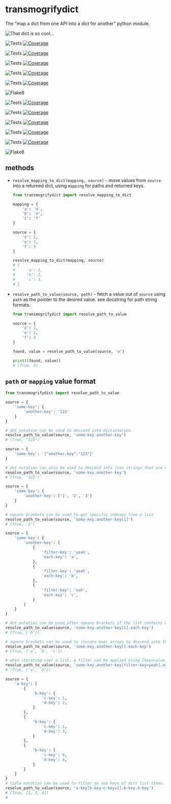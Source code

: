 # transmogrifydict

The "map a dict from one API into a dict for another" python module.

![That dict is so cool...](https://docs.arrai-dev.com/transmogrifydict/transmogrifydict.png)


![Tests](https://docs.arrai-dev.com/transmogrifydict/master.python38.svg) [![Coverage](https://docs.arrai-dev.com/transmogrifydict/master.python38.coverage.svg)](https://docs.arrai-dev.com/transmogrifydict/htmlcov_master_python38/)

![Tests](https://docs.arrai-dev.com/transmogrifydict/master.python37.svg) [![Coverage](https://docs.arrai-dev.com/transmogrifydict/master.python37.coverage.svg)](https://docs.arrai-dev.com/transmogrifydict/htmlcov_master_python37/)

![Tests](https://docs.arrai-dev.com/transmogrifydict/master.python36.svg) [![Coverage](https://docs.arrai-dev.com/transmogrifydict/master.python36.coverage.svg)](https://docs.arrai-dev.com/transmogrifydict/htmlcov_master_python36/)

![Tests](https://docs.arrai-dev.com/transmogrifydict/master.python35.svg) [![Coverage](https://docs.arrai-dev.com/transmogrifydict/master.python35.coverage.svg)](https://docs.arrai-dev.com/transmogrifydict/htmlcov_master_python35/)

![Tests](https://docs.arrai-dev.com/transmogrifydict/master.python27.svg) [![Coverage](https://docs.arrai-dev.com/transmogrifydict/master.python27.coverage.svg)](https://docs.arrai-dev.com/transmogrifydict/htmlcov_master_python27/)

![Flake8](https://docs.arrai-dev.com/transmogrifydict/master.flake8.svg)

![Tests](https://docs.arrai-dev.com/transmogrifydict/develop.python38.svg) [![Coverage](https://docs.arrai-dev.com/transmogrifydict/develop.python38.coverage.svg)](https://docs.arrai-dev.com/transmogrifydict/htmlcov_develop_python38/)

![Tests](https://docs.arrai-dev.com/transmogrifydict/develop.python37.svg) [![Coverage](https://docs.arrai-dev.com/transmogrifydict/develop.python37.coverage.svg)](https://docs.arrai-dev.com/transmogrifydict/htmlcov_develop_python37/)

![Tests](https://docs.arrai-dev.com/transmogrifydict/develop.python36.svg) [![Coverage](https://docs.arrai-dev.com/transmogrifydict/develop.python36.coverage.svg)](https://docs.arrai-dev.com/transmogrifydict/htmlcov_develop_python36/)

![Tests](https://docs.arrai-dev.com/transmogrifydict/develop.python35.svg) [![Coverage](https://docs.arrai-dev.com/transmogrifydict/develop.python35.coverage.svg)](https://docs.arrai-dev.com/transmogrifydict/htmlcov_develop_python35/)

![Tests](https://docs.arrai-dev.com/transmogrifydict/develop.python27.svg) [![Coverage](https://docs.arrai-dev.com/transmogrifydict/develop.python27.coverage.svg)](https://docs.arrai-dev.com/transmogrifydict/htmlcov_develop_python27/)

![Flake8](https://docs.arrai-dev.com/transmogrifydict/develop.flake8.svg)


## methods

*   `resolve_mapping_to_dict(mapping, source)` - move values from `source` into a returned dict, using `mapping` for paths and returned keys.

    ```python
    from transmogrifydict import resolve_mapping_to_dict

    mapping = {
        'a': 'd',
        'b': 'e',
        'c': 'f'
    }

    source = {
        'd': 1,
        'e': 2,
        'f': 3
    }

    resolve_mapping_to_dict(mapping, source)
    # {
    #     'a': 1,
    #     'b': 2,
    #     'c': 3,
    # }
    ```

*   `resolve_path_to_value(source, path)` - fetch a value out of `source` using `path` as the pointer to the desired value. see docstring for path string formats.

    ```python
    from transmogrifydict import resolve_path_to_value

    source = {
        'd': 1,
        'e': 2,
        'f': 3
    }

    found, value = resolve_path_to_value(source, 'e')

    print((found, value))
    # (True, 2)
    ```

## `path` or `mapping` value format
```python
from transmogrifydict import resolve_path_to_value

source = {
    'some-key': {
        'another-key': '123'
    }
}

# dot notation can be used to descend into dictionaries.
resolve_path_to_value(source, 'some-key.another-key')
# (True, '123')

source = {
    'some-key': '{"another-key":"123"}'
}

# dot notation can also be used to descend into json strings that are dictionary like
resolve_path_to_value(source, 'some-key.another-key')
# (True, '123')

source = {
    'some-key': {
        'another-key': ['1', '2', '3']
    }
}

# square brackets can be used to get specific indexes from a list
resolve_path_to_value(source, 'some-key.another-key[1]')
# (True, '2')

source = {
    'some-key': {
        'another-key': [
            {
                'filter-key': 'yeah',
                'each-key': 'a',
            },
            {
                'filter-key': 'yeah',
                'each-key': 'b',
            },
            {
                'filter-key': 'nah',
                'each-key': 'c',
            }
        ]
    }
}

# dot notation can be used after square brackets if the list contains dict-like values
resolve_path_to_value(source, 'some-key.another-key[1].each-key')
# (True, ['b']) 

# square brackets can be used to iterate over arrays to descend into the items
resolve_path_to_value(source, 'some-key.another-key[].each-key')
# (True, ['a', 'b', 'c'])

# when iterating over a list, a filter can be applied using [key=value]
resolve_path_to_value(source, 'some-key.another-key[filter-key=yeah].each-key')
# (True, ['a', 'b'])

source = {
    'a-key': [
        {
            'b-key': {
                'c-key': 1,
                'd-key': 2,
            }
        },
        {
            'b-key': {
                'c-key': 1,
                'd-key': 3,
            }
        },
        {
            'b-key': {
                'c-key': 0,
                'd-key': 4,
            }
        }
    ]
}
# tidle notation can be used to filter on sub keys of dict list items.
resolve_path_to_value(source, 'a-key[b-key~c-key=1].b-key.d-key')
# (True, [2, 3, 4])
# 
```
